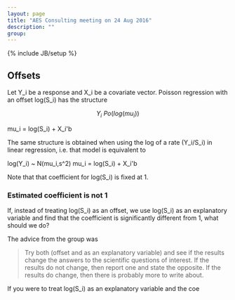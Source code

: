 ```yaml
---
layout: page
title: "AES Consulting meeting on 24 Aug 2016"
description: ""
group: 
---
```

{% include JB/setup %}

## Offsets

Let Y_i be a response and X_i be a covariate vector. 
Poisson regression with an offset log(S_i) has the structure

$$ Y_i ~ Po(log(mu_i)) $$


mu_i = log(S_i) + X_i'b

The same structure is obtained when using the log of a rate (Y_i/S_i) in linear regression, i.e. that model is equivalent to

log(Y_i) ~ N(mu_i,s^2) 
mu_i = log(S_i) + X_i'b

Note that that coefficient for log(S_i) is fixed at 1. 

### Estimated coefficient is not 1

If, instead of treating log(S_i) as an offset, we use log(S_i) as an explanatory variable and find that the coefficient is significantly different from 1, what should we do?

The advice from the group was 

> Try both (offset and as an explanatory variable) and see if the results change the answers to the scientific questions of interest. If the results do not change, then report one and state the opposite. If the results do change, then there is probably more to write about. 


  


If you were to treat log(S_i) as an explanatory variable and the coe
